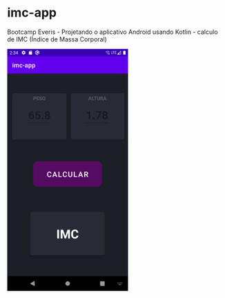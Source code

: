 # imc-app
Bootcamp Everis - Projetando o aplicativo Android usando Kotlin - calculo de IMC (Índice de Massa Corporal) 

<img src="https://github.com/gisesonia/imc-app/blob/master/Screenshot_1613510653_IMC.png" alt="Screenshot da tela do app">
